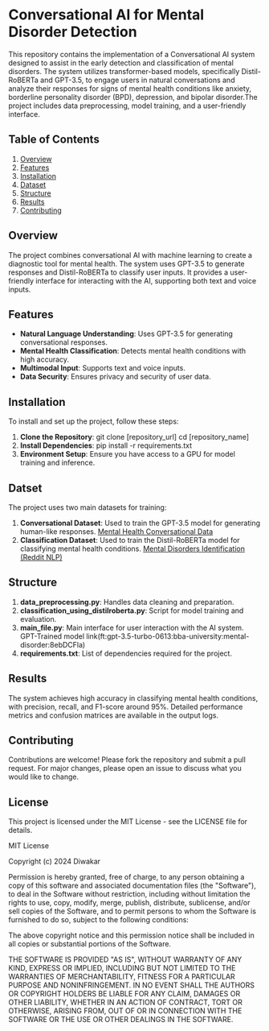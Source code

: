 # Conversational AI for Mental Disorder Detection

This repository contains the implementation of a Conversational AI system designed to assist in the early detection and classification of mental disorders. The system utilizes transformer-based models, specifically Distil-RoBERTa and GPT-3.5, to engage users in natural conversations and analyze their responses for signs of mental health conditions like anxiety, borderline personality disorder (BPD), depression, and bipolar disorder.The project includes data preprocessing, model training, and a user-friendly interface.

## Table of Contents
1. [Overview](#overview)
2. [Features](#features)
3. [Installation](#installation)
4. [Dataset](#datset)
5. [Structure](#structure)
6. [Results](#results)
7. [Contributing](#contributing)


## Overview
The project combines conversational AI with machine learning to create a diagnostic tool for mental health. The system uses GPT-3.5 to generate responses and Distil-RoBERTa to classify user inputs. It provides a user-friendly interface for interacting with the AI, supporting both text and voice inputs.

## Features
- **Natural Language Understanding**: Uses GPT-3.5 for generating conversational responses.
- **Mental Health Classification**: Detects mental health conditions with high accuracy.
- **Multimodal Input**: Supports text and voice inputs.
- **Data Security**: Ensures privacy and security of user data.

## Installation
To install and set up the project, follow these steps:

1. **Clone the Repository**:
   git clone [repository_url]
   cd [repository_name]
2. **Install Dependencies**:
   pip install -r requirements.txt
3. **Environment Setup**:
   Ensure you have access to a GPU for model training and inference.

## Datset
The project uses two main datasets for training:
1. **Conversational Dataset**: Used to train the GPT-3.5 model for generating human-like responses.
   [Mental Health Conversational Data](https://www.kaggle.com/datasets/elvis23/mental-health-conversational-data)
2. **Classification Dataset**: Used to train the Distil-RoBERTa model for classifying mental health conditions.
   [Mental Disorders Identification (Reddit NLP)](https://www.kaggle.com/datasets/kamaruladha/mental-disorders-identification-reddit-nlp)

## Structure
1.  **data_preprocessing.py**: Handles data cleaning and preparation.
2.  **classification_using_distilroberta.py**: Script for model training and evaluation.
3.  **main_file.py**: Main interface for user interaction with the AI system. GPT-Trained model link(ft:gpt-3.5-turbo-0613:bba-university:mental-disorder:8ebDCFla)
4.  **requirements.txt**: List of dependencies required for the project.

## Results
The system achieves high accuracy in classifying mental health conditions, with precision, recall, and F1-score around 95%. Detailed performance metrics and confusion matrices are available in the output logs.

## Contributing
Contributions are welcome! Please fork the repository and submit a pull request. For major changes, please open an issue to discuss what you would like to change.

## License

This project is licensed under the MIT License - see the LICENSE file for details.

MIT License

Copyright (c) 2024 Diwakar

Permission is hereby granted, free of charge, to any person obtaining a copy
of this software and associated documentation files (the "Software"), to deal
in the Software without restriction, including without limitation the rights
to use, copy, modify, merge, publish, distribute, sublicense, and/or sell
copies of the Software, and to permit persons to whom the Software is
furnished to do so, subject to the following conditions:

The above copyright notice and this permission notice shall be included in all
copies or substantial portions of the Software.

THE SOFTWARE IS PROVIDED "AS IS", WITHOUT WARRANTY OF ANY KIND, EXPRESS OR
IMPLIED, INCLUDING BUT NOT LIMITED TO THE WARRANTIES OF MERCHANTABILITY,
FITNESS FOR A PARTICULAR PURPOSE AND NONINFRINGEMENT. IN NO EVENT SHALL THE
AUTHORS OR COPYRIGHT HOLDERS BE LIABLE FOR ANY CLAIM, DAMAGES OR OTHER
LIABILITY, WHETHER IN AN ACTION OF CONTRACT, TORT OR OTHERWISE, ARISING FROM,
OUT OF OR IN CONNECTION WITH THE SOFTWARE OR THE USE OR OTHER DEALINGS IN THE
SOFTWARE.
   
